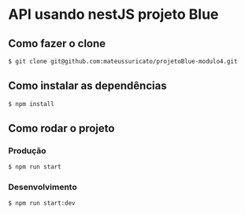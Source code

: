 # API usando nestJS projeto Blue

## Como fazer o clone

```bash
$ git clone git@github.com:mateussuricato/projetoBlue-modulo4.git
```

## Como instalar as dependências

```bash
$ npm install
```

## Como rodar o projeto

### Produção

```bash
$ npm run start
```

### Desenvolvimento

```bash
$ npm run start:dev
```
